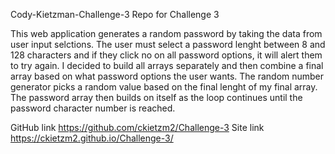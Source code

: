 Cody-Kietzman-Challenge-3
Repo for Challenge 3


This web application generates a random password by taking the data from user input selctions.  The user must select a password lenght between 8 and 128 characters and if they click no on all password options, it will alert them to try again.  I decided to build all arrays separately and then combine a final array based on what password options the user wants.  The random number generator picks a random value based on the final lenght of my final array.  The password array then builds on itself as the loop continues until the password character number is reached.  

GitHub link https://github.com/ckietzm2/Challenge-3
Site link https://ckietzm2.github.io/Challenge-3/


